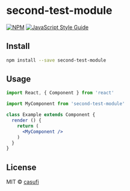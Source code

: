 # second-test-module

>

[![NPM](https://img.shields.io/npm/v/second-test-module.svg)](https://www.npmjs.com/package/second-test-module) [![JavaScript Style Guide](https://img.shields.io/badge/code_style-standard-brightgreen.svg)](https://standardjs.com)

## Install

```bash
npm install --save second-test-module
```

## Usage

```jsx
import React, { Component } from 'react'

import MyComponent from 'second-test-module'

class Example extends Component {
  render () {
    return (
      <MyComponent />
    )
  }
}
```

## License

MIT © [casufi](https://github.com/casufi)
